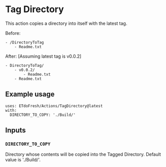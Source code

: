 # Tag Directory
This action copies a directory into itself with the latest tag.

Before:

```
- /DirectoryToTag
    - Readme.txt
```

After: [Assuming latest tag is v0.0.2]

```
- DirectoryToTag/
    - v0.0.2/
        - Readme.txt
    - Readme.txt
```


## Example usage
```
uses: ETdoFresh/Actions/TagDirectory@latest
with:
  DIRECTORY_TO_COPY: './Build/'
```


## Inputs
### `DIRECTORY_TO_COPY`
Directory whose contents will be copied into the Tagged Directory. Default value is './Build/'.
